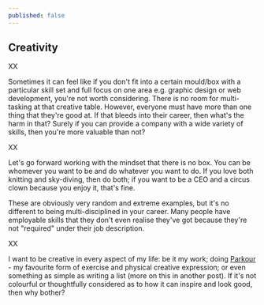 ```yaml
---
published: false
---
```



## Creativity

XX

Sometimes it can feel like if you don't fit into a certain mould/box with a particular skill set and full focus on one area e.g. graphic design or web development, you're not worth considering. There is no room for multi-tasking at that creative table. However, everyone must have more than one thing that they're good at. If that bleeds into their career, then what's the harm in that? Surely if you can provide a company with a wide variety of skills, then you're more valuable than not?  

XX

Let's go forward working with the mindset that there is no box. You can be whomever you want to be and do whatever you want to do. If you love both knitting and sky-diving, then do both; if you want to be a CEO and a circus clown because you enjoy it, that's fine. 

These are obviously very random and extreme examples, but it's no different to being multi-disciplined in your career. Many people have employable skills that they don't even realise they've got because they're not "required" under their job description.

XX

I want to be creative in every aspect of my life: be it my work; doing [Parkour](https://youtu.be/2Iapa03dfLU) - my favourite form of exercise and physical creative expression; or even something as simple as writing a list (more on this in another post). If it's not colourful or thoughtfully considered as to how it can inspire and look good, then why bother? 
